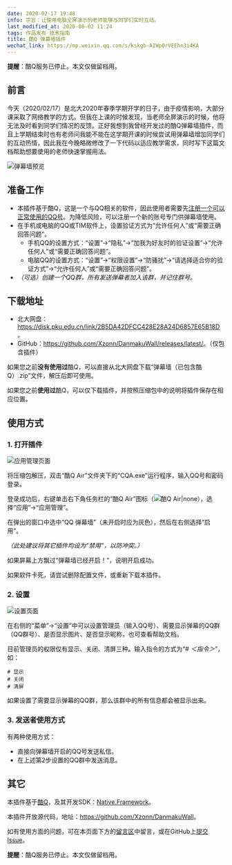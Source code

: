 ```yaml
---
date: 2020-02-17 19:48
info: 宗旨：让使用电脑全屏演示的老师能够与同学们实时互动。
last_modified_at: 2020-08-02 11:24
tags: 作品发布 技术指南
title: 酷Q 弹幕墙插件
wechat_link: https://mp.weixin.qq.com/s/kskgb-AIWp0rVEEhn3i4KA
---
```

<div class="alert alert-danger" role="alert"><p><strong>提醒</strong>：酷Q服务已停止。本文仅做留档用。</p></div>

## 前言

今天（2020/02/17）是北大2020年春季学期开学的日子，由于疫情影响，大部分课采取了网络教学的方式。但我在上课的时候发现，当老师全屏演示的时候，他将无法及时看到同学们情况的反馈。正好我想到我曾经开发过的酷Q弹幕墙插件，而且上学期结束时也有老师问我能不能在这学期开课的时候尝试用弹幕墙增加同学们的互动热情，因此我在今晚略微修改了一下代码以适应教学需求，同时写下这篇文档帮助想要使用的老师快速掌握用法。

![弹幕墙预览](https://file.moetu.org/images/2020/02/20/7440dcaa115def87d2f67498b7d8c5dea3bffc5d491069cf.png)

## 准备工作

- 本插件基于酷Q，这是一个与QQ相关的软件，因此使用者需要先[注册一个可以正常使用的QQ号](https://zc.qq.com/chs/index.html)。为降低风险，可以注册一个新的账号专门供弹幕墙使用。
- 在手机或电脑的QQ或TIM软件上，设置验证方式为“允许任何人”或“需要正确回答问题”。
  - 手机QQ的设置方式：“设置”→“隐私”→“加我为好友时的验证设置”→“允许任何人”或“需要正确回答问题”。
  - 电脑QQ的设置方式：“设置”→“权限设置”→“防骚扰”→“请选择适合你的验证方式”→“允许任何人”或“需要正确回答问题”。
- *（可选）创建一个QQ群，所有发送弹幕者加入该群，并记住群号。*

## 下载地址

- 北大网盘：<https://disk.pku.edu.cn/link/2B5DA42DFCC428E28A24D6857E65B18D>。
- GitHub：<https://github.com/Xzonn/DanmakuWall/releases/latest/>。（仅包含插件）

如果您之前**没有使用过**酷Q，可以直接从北大网盘下载“弹幕墙（已包含酷Q）.zip”文件，解压后即可使用。

如果您之前**使用过**酷Q，可以仅下载插件，并按照压缩包中的说明将插件保存在相应位置。

## 使用方式

### 1. 打开插件

![应用管理页面](https://file.moetu.org/images/2020/02/20/ec5600ec1bb076b8952116bf3f724493fcd65f7a817463ae.png)

将压缩包解压，双击“酷Q Air”文件夹下的“CQA.exe”运行程序，输入QQ号和密码登录。

登录成功后，右键单击右下角任务栏的“酷Q Air”图标（![酷Q Air\|none](https://file.moetu.org/images/2020/02/20/9c5c16e5a127a8aaaaf72bf79faebe0d3925721b78ce9c1e.png)），选择“应用”→“应用管理”。

在弹出的窗口中选中“QQ 弹幕墙”（未开启时应为灰色），然后在右侧选择“启用”。

*（此处建议将其它插件均设为“禁用”，以防冲突。）*

如果屏幕上方飘过“弹幕墙已经开启！”，说明开启成功。

如果软件卡死，请尝试删除配置文件，或重新下载本插件。

### 2. 设置

![设置页面](https://file.moetu.org/images/2020/02/20/37ce589316b8676c6e7ec9e2ffd2e9186b22d39ac8578f5c.png)

在右侧的“菜单”→“设置”中可以设置管理员（输入QQ号）、需要显示弹幕的QQ群（QQ群号）、是否显示图片、是否显示昵称，也可查看帮助文档。

目前管理员的权限仅有显示、关闭、清屏三种。输入指令的方式为“# *＜指令＞*”，如：

```
# 显示
# 关闭
# 清屏
```

如果设置了需要显示弹幕的QQ群，那么该群中的所有信息都会被显示出来。

### 3. 发送者使用方式

有两种使用方式：

- 直接向弹幕墙开启的QQ号发送私信。
- 在上述第2步设置的QQ群中发送消息。

## 其它

本插件基于[酷Q](https://cqp.cc/)，及其开发SDK：[Native.Framework](https://github.com/Jie2GG/Native.Framework)。

本插件开放源代码，地址：<https://github.com/Xzonn/DanmakuWall>。

如有使用方面的问题，可在本页面下方的[留言区](#xz-content-comment)中留言，或在GitHub上[提交Issue](https://github.com/Xzonn/DanmakuWall/issues)。

<div class="alert alert-danger" role="alert"><p><strong>提醒</strong>：酷Q服务已停止。本文仅做留档用。</p></div>